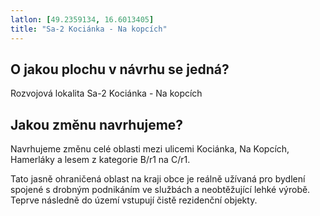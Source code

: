 ```yaml
---
latlon: [49.2359134, 16.6013405]
title: "Sa-2 Kociánka - Na kopcích"
---
```


## O jakou plochu v návrhu se jedná?

Rozvojová lokalita Sa-2 Kociánka - Na kopcích

## Jakou změnu navrhujeme?

Navrhujeme změnu celé oblasti mezi ulicemi Kociánka, Na Kopcích, Hamerláky a lesem z kategorie B/r1 na C/r1.

Tato jasně ohraničená oblast na kraji obce je reálně užívaná pro bydlení spojené s drobným podnikáním ve službách a neobtěžující lehké výrobě. Teprve následně do území vstupují čistě rezidenční objekty.
